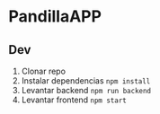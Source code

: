 # PandillaAPP

## Dev
1. Clonar repo
2. Instalar dependencias ```npm install```
3. Levantar backend ```npm run backend```
4. Levantar frontend ```npm start```
